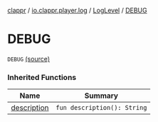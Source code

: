 [clappr](../../index.md) / [io.clappr.player.log](../index.md) / [LogLevel](index.md) / [DEBUG](.)

# DEBUG

`DEBUG` [(source)](https://github.com/clappr/clappr-android/tree/dev/clappr/src/main/kotlin/io/clappr/player/log/LogLevel.kt#L8)

### Inherited Functions

| Name | Summary |
|---|---|
| [description](description.md) | `fun description(): String` |
